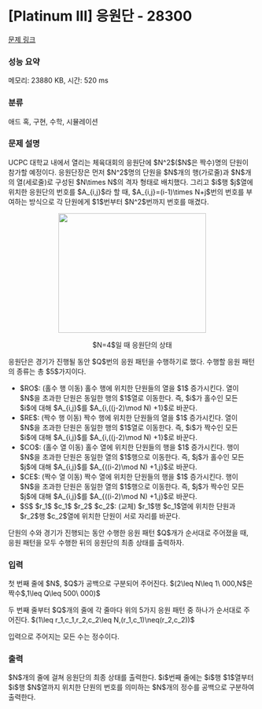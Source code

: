 # [Platinum III] 응원단 - 28300 

[문제 링크](https://www.acmicpc.net/problem/28300) 

### 성능 요약

메모리: 23880 KB, 시간: 520 ms

### 분류

애드 혹, 구현, 수학, 시뮬레이션

### 문제 설명

<p>UCPC 대학교 내에서 열리는 체육대회의 응원단에 $N^2$($N$은 짝수)명의 단원이 참가할 예정이다. 응원단장은 먼저 $N^2$명의 단원을 $N$개의 행(가로줄)과 $N$개의 열(세로줄)로 구성된 $N\times N$의 격자 형태로 배치했다. 그리고 $i$행 $j$열에 위치한 응원단의 번호를 $A_{i,j}$라 할 때, $A_{i,j}=(i-1)\times N+j$번의 번호를 부여하는 방식으로 각 단원에게 $1$번부터 $N^2$번까지 번호를 매겼다.</p>

<p style="text-align: center;"><img alt="" src="https://upload.acmicpc.net/a9e11329-a0f5-4d69-9ec8-1ddf83091294/-/preview/" style="width: 300px; height: 243px;"></p>

<p style="text-align: center;">$N=4$일 때 응원단의 상태</p>

<p>응원단은 경기가 진행될 동안 $Q$번의 응원 패턴을 수행하기로 했다. 수행할 응원 패턴의 종류는 총 $5$가지이다.</p>

<ul>
	<li>$RO$: (홀수 행 이동) 홀수 행에 위치한 단원들의 열을 $1$ 증가시킨다. 열이 $N$을 초과한 단원은 동일한 행의 $1$열로 이동한다. 즉, $i$가 홀수인 모든 $i$에 대해 $A_{i,j}$를 $A_{i,((j-2)\mod N) +1}$로 바꾼다.</li>
	<li>$RE$: (짝수 행 이동) 짝수 행에 위치한 단원들의 열을 $1$ 증가시킨다. 열이 $N$을 초과한 단원은 동일한 행의 $1$열로 이동한다. 즉, $i$가 짝수인 모든 $i$에 대해 $A_{i,j}$를 $A_{i,((j-2)\mod N) +1}$로 바꾼다.</li>
	<li>$CO$: (홀수 열 이동) 홀수 열에 위치한 단원들의 행을 $1$ 증가시킨다. 행이 $N$을 초과한 단원은 동일한 열의 $1$행으로 이동한다. 즉, $j$가 홀수인 모든 $j$에 대해 $A_{i,j}$를 $A_{((i-2)\mod N) +1,j}$로 바꾼다.</li>
	<li>$CE$: (짝수 열 이동) 짝수 열에 위치한 단원들의 행을 $1$ 증가시킨다. 행이 $N$을 초과한 단원은 동일한 열의 $1$행으로 이동한다. 즉, $j$가 짝수인 모든 $j$에 대해 $A_{i,j}$를 $A_{((i-2)\mod N) +1,j}$로 바꾼다.</li>
	<li>$S$ $r_1$ $c_1$ $r_2$ $c_2$: (교체) $r_1$행 $c_1$열에 위치한 단원과 $r_2$행 $c_2$열에 위치한 단원이 서로 자리를 바꾼다.</li>
</ul>

<p>단원의 수와 경기가 진행되는 동안 수행한 응원 패턴 $Q$개가 순서대로 주어졌을 때, 응원 패턴을 모두 수행한 뒤의 응원단의 최종 상태를 출력하자.</p>

### 입력 

 <p>첫 번째 줄에 $N$, $Q$가 공백으로 구분되어 주어진다. $(2\leq N\leq 1\ 000,N$은 짝수$,1\leq Q\leq 500\ 000)$</p>

<p>두 번째 줄부터 $Q$개의 줄에 각 줄마다 위의 5가지 응원 패턴 중 하나가 순서대로 주어진다. $(1\leq r_1,c_1,r_2,c_2\leq N,(r_1,c_1)\neq(r_2,c_2))$</p>

<p>입력으로 주어지는 모든 수는 정수이다.</p>

### 출력 

 <p>$N$개의 줄에 걸쳐 응원단의 최종 상태를 출력한다. $i$번째 줄에는 $i$행 $1$열부터 $i$행 $N$열까지 위치한 단원의 번호를 의미하는 $N$개의 정수를 공백으로 구분하여 출력한다.</p>

